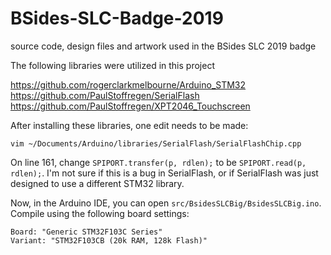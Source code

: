 # BSides-SLC-Badge-2019
source code, design files and artwork used in the BSides SLC 2019 badge


The following libraries were utilized in this project

https://github.com/rogerclarkmelbourne/Arduino_STM32
https://github.com/PaulStoffregen/SerialFlash
https://github.com/PaulStoffregen/XPT2046_Touchscreen

After installing these libraries, one edit needs to be made:

```
vim ~/Documents/Arduino/libraries/SerialFlash/SerialFlashChip.cpp
```

On line 161, change `SPIPORT.transfer(p, rdlen);` to be `SPIPORT.read(p, rdlen);`. I'm not sure if this is a bug in SerialFlash, or if SerialFlash was just designed to use a different STM32 library.

Now, in the Arduino IDE, you can open `src/BsidesSLCBig/BsidesSLCBig.ino`. Compile using the following board settings:

```
Board: "Generic STM32F103C Series"
Variant: "STM32F103CB (20k RAM, 128k Flash)"
```
